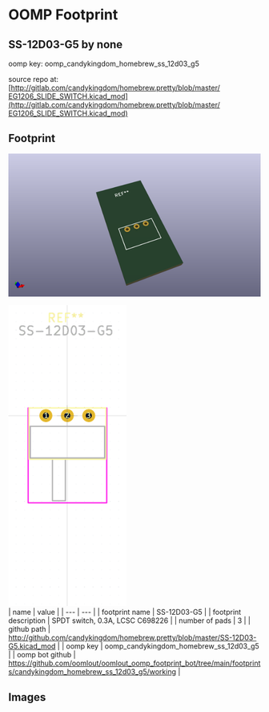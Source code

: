 # OOMP Footprint  
## SS-12D03-G5  by none  
  
oomp key: oomp_candykingdom_homebrew_ss_12d03_g5  
  
source repo at: [http://gitlab.com/candykingdom/homebrew.pretty/blob/master/‎EG1206‎_SLIDE_SWITCH.kicad_mod](http://gitlab.com/candykingdom/homebrew.pretty/blob/master/‎EG1206‎_SLIDE_SWITCH.kicad_mod)  
## Footprint  
  
[![working_kicad_pcb_3d.png](working_kicad_pcb_3d_600.png)](working_kicad_pcb_3d.png)  
  
[![working.png](working_600.png)](working.png)  
| name | value | 
| --- | --- | 
| footprint name | SS-12D03-G5 | 
| footprint description | SPDT switch, 0.3A, LCSC C698226 | 
| number of pads | 3 | 
| github path | http://github.com/candykingdom/homebrew.pretty/blob/master/SS-12D03-G5.kicad_mod | 
| oomp key | oomp_candykingdom_homebrew_ss_12d03_g5 | 
| oomp bot github | https://github.com/oomlout/oomlout_oomp_footprint_bot/tree/main/footprints/candykingdom_homebrew_ss_12d03_g5/working | 
## Images  
